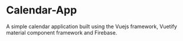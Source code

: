 # Calendar-App
A simple calendar application built using the Vuejs framework, Vuetify material component framework and Firebase.
